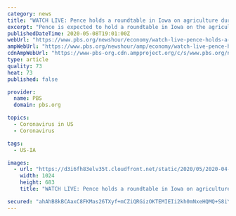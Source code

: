 ```yaml
---
category: news
title: "WATCH LIVE: Pence holds a roundtable in Iowa on agriculture during COVID-19"
excerpt: "Pence is expected to hold a roundtable in Iowa on the agriculture industry during the coronavirus pandemic on May 8."
publishedDateTime: 2020-05-08T19:01:00Z
webUrl: "https://www.pbs.org/newshour/economy/watch-live-pence-holds-a-roundtable-in-iowa-on-agriculture-during-covid-19"
ampWebUrl: "https://www.pbs.org/newshour/amp/economy/watch-live-pence-holds-a-roundtable-in-iowa-on-agriculture-during-covid-19"
cdnAmpWebUrl: "https://www-pbs-org.cdn.ampproject.org/c/s/www.pbs.org/newshour/amp/economy/watch-live-pence-holds-a-roundtable-in-iowa-on-agriculture-during-covid-19"
type: article
quality: 73
heat: 73
published: false

provider:
  name: PBS
  domain: pbs.org

topics:
  - Coronavirus in US
  - Coronavirus

tags:
  - US-IA

images:
  - url: "https://d3i6fh83elv35t.cloudfront.net/static/2020/05/2020-04-30T000000Z_1979252415_RC27FG9XF011_RTRMADP_3_HEALTH-CORONAVIRUS-USA-1024x683.jpg"
    width: 1024
    height: 683
    title: "WATCH LIVE: Pence holds a roundtable in Iowa on agriculture during COVID-19"

secured: "ahAhB8kBCAaxC8FKMas26TXyf+mCZiQRGizOKTEMIEIi2kh0mNxeHQMQ+S8iYniimkI3Cv3lnaudWX2CIR/51xnRPniYPm5eCxP7B4Rys43P3E0fKBjmAtTlNH84nCJIyOGaaBXuM+8UOUMxgiAXsp9I9QVlQ9dxcS9Q+LplegmtJ4FPFhs7/pe3fNMiBT5UiJPe+hTZkku2nXMpHcgzeTbcUXUjhRWqnWi4C7ZJQ0utNCnFniER7f4aPmuGROpgo5l+Vnz8TsHG4L4C0A4CshnTER1kv7LDB/iP0ncwHqZ+6aJtYrgovZOl0151VEgaEPPoPtdOfekHOjXj6Hk5/4QDdMOADvpI3xWFAovKTIZuOj0guxl6pEXnwqsi0AR7keDbScARJhw6vDRCfhFGrq7HZNdTnu9LoAzlCptywxqE/PI6DbafUcYB9oSTUXd+A4vuHFIvISslzCQFkFZhsb0o/vD6x52Q/xACCSHSmQ0=;6NCP6bUktfemqQrPM56UGQ=="
---
```


